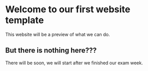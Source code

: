 # Welcome to our first website template

This website will be a preview of what we can do.

## But there is nothing here???

There will be soon, we will start after we finished our exam week.
